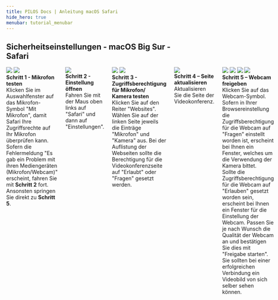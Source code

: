 ```yaml
---
title: PILOS Docs | Anleitung macOS Safari
hide_hero: true
menubar: tutorial_menubar
---
```


## Sicherheitseinstellungen - macOS Big Sur - Safari

<div class="columns is-multiline">
    <div class="card">
        <div class="card-image">
            <img src="{{ site.baseurl }}/assets/img/screenshots/mac-settings/safari_step1a.png"> 
			<img src="{{ site.baseurl }}/assets/img/screenshots/mac-settings/safari_step1b.png">
        </div>
        <div class="card-content">
            <div class="content">
                <strong>Schritt 1 - Mikrofon testen</strong><br>
                Klicken Sie im Auswahlfenster auf das Mikrofon-Symbol "Mit Mikrofon", damit Safari Ihre Zugriffsrechte auf Ihr Mikrofon überprüfen kann.<br> 
                Sofern die Fehlermeldung "Es gab ein Problem mit ihren Mediengeräten (Mikrofon/Webcam)" erscheint, fahren Sie mit <strong>Schritt 2</strong> fort.<br>
                Ansonsten springen Sie direkt zu <strong>Schritt 5</strong>.				
            </div>
        </div>
    </div>
    <div class="card mt-5">
        <div class="card-image">
            <img src="{{ site.baseurl }}/assets/img/screenshots/mac-settings/safari_step2.png"> 
        </div>
        <div class="card-content">
            <div class="content">
               <strong>Schritt 2 - Einstellung öffnen</strong><br>
               Fahren Sie mit der Maus oben links auf "Safari" und dann auf "Einstellungen".
            </div>
        </div>
    </div> 
    <div class="card mt-5">
        <div class="card-image">
            <img src="{{ site.baseurl }}/assets/img/screenshots/mac-settings/safari_step3a.png"> 
			<img src="{{ site.baseurl }}/assets/img/screenshots/mac-settings/safari_step3b.png"> 
        </div>
        <div class="card-content">
            <div class="content">
               <strong>Schritt 3 - Zugriffsberechtigung für Mikrofon/ Kamera testen</strong><br>
               Klicken Sie auf den Reiter "Websites". Wählen Sie auf der linken Seite jeweils die Einträge "Mikrofon" und "Kamera" aus. Bei der Auflistung der Webseiten sollte die Berechtigung für die Videokonferenzseite auf "Erlaubt" oder "Fragen" gesetzt werden.
            </div>
        </div>
    </div>
    <div class="card mt-5">
        <div class="card-image">
            <img src="{{ site.baseurl }}/assets/img/screenshots/mac-settings/safari_step4.png"> 
        </div>
        <div class="card-content">
            <div class="content">
               <strong>Schritt 4 – Seite aktualisieren</strong><br>
               Aktualisieren Sie die Seite der Videokonferenz. 
            </div>
        </div>
    </div> 
    <div class="card mt-5">
        <div class="card-image">
            <img src="{{ site.baseurl }}/assets/img/screenshots/mac-settings/safari_step5a.png"> 
			<img src="{{ site.baseurl }}/assets/img/screenshots/mac-settings/safari_step5b.png"> 
			<img src="{{ site.baseurl }}/assets/img/screenshots/mac-settings/safari_step5c.png"> 
			<img src="{{ site.baseurl }}/assets/img/screenshots/mac-settings/safari_step5d.png"> 
        </div>
        <div class="card-content">
            <div class="content">
               <strong>Schritt 5 – Webcam freigeben</strong><br>
               Klicken Sie auf das Webcam-Symbol.<br>
			   Sofern in Ihrer Browsereinstellung die Zugriffsberechtigung für die Webcam auf "Fragen" einstellt worden ist, erscheint bei Ihnen ein Fenster, welches um die Verwendung der Kamera bittet.<br>
			   Sollte die Zugriffsberechtigung für die Webcam auf "Erlauben" gesetzt worden sein, erscheint bei Ihnen ein Fenster für die Einstellung der Webcam. Passen Sie je nach Wunsch die Qualität der Webcam an und bestätigen Sie dies mit "Freigabe starten".<br>
			   Sie sollten bei einer erfolgreichen Verbindung ein Videobild von sich selber sehen können.
            </div>
        </div>
    </div>
</div>